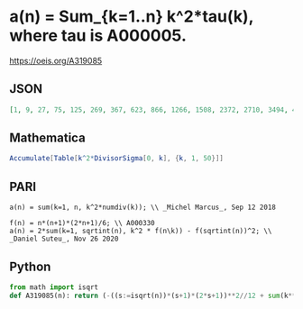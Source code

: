 # a\(n\) \= Sum\_\{k\=1\.\.n\} k^2\*tau\(k\), where tau is A000005\.
https://oeis.org/A319085
## JSON
```JSON
[1, 9, 27, 75, 125, 269, 367, 623, 866, 1266, 1508, 2372, 2710, 3494, 4394, 5674, 6252, 8196, 8918, 11318, 13082, 15018, 16076, 20684, 22559, 25263, 28179, 32883, 34565, 41765, 43687, 49831, 54187, 58811, 63711, 75375, 78113, 83889, 89973, 102773, 106135]
```
## Mathematica
```Mathematica
Accumulate[Table[k^2*DivisorSigma[0, k], {k, 1, 50}]]
```
## PARI
```PARI
a(n) = sum(k=1, n, k^2*numdiv(k)); \\ _Michel Marcus_, Sep 12 2018
```
```PARI
f(n) = n*(n+1)*(2*n+1)/6; \\ A000330
a(n) = 2*sum(k=1, sqrtint(n), k^2 * f(n\k)) - f(sqrtint(n))^2; \\ _Daniel Suteu_, Nov 26 2020
```
## Python
```Python
from math import isqrt
def A319085(n): return (-((s:=isqrt(n))*(s+1)*(2*s+1))**2//12 + sum(k**2*(q:=n//k)*(q+1)*(2*q+1) for k in range(1,s+1)))//3 # _Chai Wah Wu_, Oct 21 2023
```
